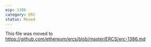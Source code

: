 ```yaml
---
eip: 1386
category: ERC
status: Moved
---
```


This file was moved to https://github.com/ethereum/ercs/blob/master/ERCS/erc-1386.md
